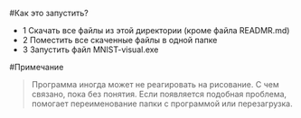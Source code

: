 #Как это запустить?

- 1 Скачать все файлы из этой директории (кроме файла READMR.md)
- 2 Поместить все скаченные файлы в одной папке
- 3 Запустить файл MNIST-visual.exe

#Примечание

> Программа иногда может не реагировать на рисование. С чем связано, пока без понятия. Если появляется подобная проблема, помогает переименование папки с программой или перезагрузка.
